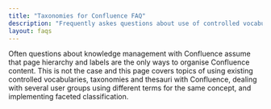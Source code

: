```yaml
---
title: "Taxonomies for Confluence FAQ"
description: "Frequently askes questions about use of controlled vocabularies, taxonomies and thesauri with Confluence."
layout: faqs
---
```


Often questions about knowledge management with Confluence assume that page hierarchy and labels are the only ways to organise Confluence content. This is not the case and this page covers topics of using existing controlled vocabularies, taxonomies and thesauri with Confluence, dealing with several user groups using different terms for the same concept, and implementing faceted classification.
